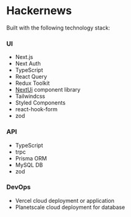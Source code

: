 # Hackernews

Built with the following technology stack:

### UI

-   Next.js
-   Next Auth
-   TypeScript
-   React Query
-   Redux Toolkit
-   [NextUi](https://nextui.org/) component library
-   Tailwindcss
-   Styled Components
-   react-hook-form
-   zod

### API

-   TypeScript
-   trpc
-   Prisma ORM
-   MySQL DB
-   zod

### DevOps

-   Vercel cloud deployment or application
-   Planetscale cloud deployment for database
